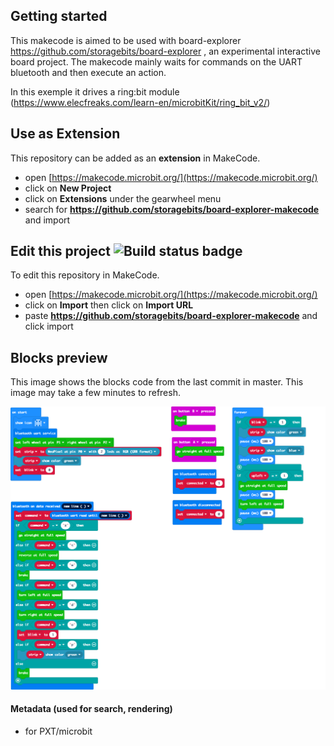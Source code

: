 
## Getting started

This makecode is aimed to be used with board-explorer https://github.com/storagebits/board-explorer , an experimental interactive board project.
The makecode mainly waits for commands on the UART bluetooth and then execute an action.

In this exemple it drives a ring:bit module (https://www.elecfreaks.com/learn-en/microbitKit/ring_bit_v2/)

## Use as Extension

This repository can be added as an **extension** in MakeCode.

* open [https://makecode.microbit.org/](https://makecode.microbit.org/)
* click on **New Project**
* click on **Extensions** under the gearwheel menu
* search for **https://github.com/storagebits/board-explorer-makecode** and import

## Edit this project ![Build status badge](https://github.com/storagebits/board-explorer-makecode/workflows/MakeCode/badge.svg)

To edit this repository in MakeCode.

* open [https://makecode.microbit.org/](https://makecode.microbit.org/)
* click on **Import** then click on **Import URL**
* paste **https://github.com/storagebits/board-explorer-makecode** and click import

## Blocks preview

This image shows the blocks code from the last commit in master.
This image may take a few minutes to refresh.

![A rendered view of the blocks](https://github.com/storagebits/board-explorer-makecode/raw/master/.github/makecode/blocks.png)

#### Metadata (used for search, rendering)

* for PXT/microbit
<script src="https://makecode.com/gh-pages-embed.js"></script><script>makeCodeRender("{{ site.makecode.home_url }}", "{{ site.github.owner_name }}/{{ site.github.repository_name }}");</script>
